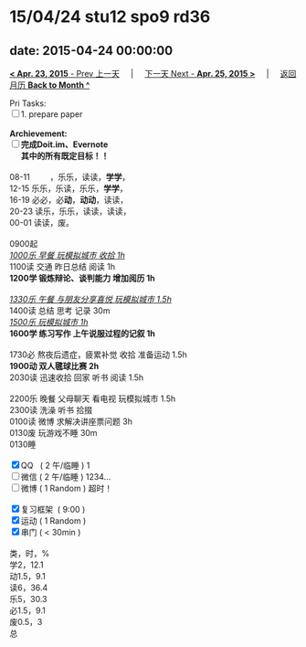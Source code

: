 # 15/04/24 stu12 spo9 rd36

date: 2015-04-24 00:00:00
---
[**< Apr. 23, 2015** - Prev 上一天](/lifelogs/2015/04/d23.html) &nbsp; &nbsp; | &nbsp; &nbsp; [下一天 Next - **Apr. 25, 2015 >**](/lifelogs/2015/04/d25.html) &nbsp; &nbsp; |  &nbsp; &nbsp; [返回月历 **Back to Month ^**](/lifelogs/2015/04/index.html)
<br/><div>Pri Tasks:</div>	<div><input type="checkbox" />1. prepare paper</div>	<div><br/></div>	<div><strong>Archievement:</strong></div>	<div><strong><input type="checkbox" /></strong><strong>完成Doit.im、</strong><strong>Evernote</strong></div>	<div><strong>      其中的</strong><strong>所有</strong><strong>既定目标！！</strong></div>	<div><br/></div>	<div>08-11         ，乐乐，读读，<b>学学</b>，</div>	<div>12-15 乐乐，乐读，乐乐，<b>学学</b>，</div>	<div>16-19 必必，必<b>动</b>，<b>动动</b>，读读，</div>	<div>20-23 读乐，乐乐，读读，读读，</div><div>00-01 读读，废。</div>	<div><br/></div>	<div>0900起</div>	<div style="text-align: justify;"><u><i>1000乐 早餐 玩模拟城市 收拾 1h</i></u></div>	<div>1100读 交通 昨日总结 阅读 1h</div>	<div><b>1200学 </b><b>锻炼</b><b>辩论、谈判能力 增加阅历 1h </b></div>	<div><br/></div>	<div><i><u>1330乐 午餐 与朋友分享喜悦 玩模拟城市 1.5h</u></i></div>	<div>1400读 总结 思考 记录 30m</div>	<div style="text-align: justify;"><i><u>1500乐 玩模拟城市 1h</u></i></div>	<div><strong>160</strong><strong>0学 练习写作 上午说服过程的记叙 1h</strong></div>	<div><br/></div>	<div>1730必 熬夜后遗症，疲累补觉 收拾 准备运动 1.5h</div>	<div><b>1900动 双人毽球比赛 2h</b></div>	<div>2030读 迅速收拾 回家 听书 阅读 1.5h</div>	<div><br/></div>	<div>2200乐 晚餐 父母聊天 看电视 玩模拟城市 1.5h</div>	<div>2300读 洗澡 听书 拾掇</div>	<div>0100读 微博 求解决讲座票问题 3h</div><div>0130废 玩游戏不睡 30m</div><div>0130睡</div>	<div><br/></div>	<div><input type="checkbox" checked="true" />QQ   ( 2 午/临睡 ) 1</div>	<div><input type="checkbox" />微信 ( 2 午/临睡 ) 1234…</div>	<div><input type="checkbox" />微博 ( 1 Random ) 超时！</div>	<div><br/></div>	<div><input type="checkbox" checked="true" />复习框架  ( 9:00 ) </div>	<div><input type="checkbox" checked="true" />运动 ( 1 Random ) </div>	<div><input type="checkbox" checked="true" />串门 ( < 30min ) </div>	<div><br/></div>	<div>类，时，%</div>	<div>学2，12.1</div>	<div>动1.5，9.1</div>	<div>读6，36.4</div>	<div>乐5，30.3</div>	<div>必1.5，9.1</div>	<div>废0.5，3</div>	<div>总</div>
